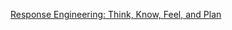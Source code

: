 [Response Engineering: Think, Know, Feel, and Plan](https://chatgpt.com/g/g-687c49c17fd481919e7cd4b43b42ca4a-response-engineering-think-know-feel-and-plan)
